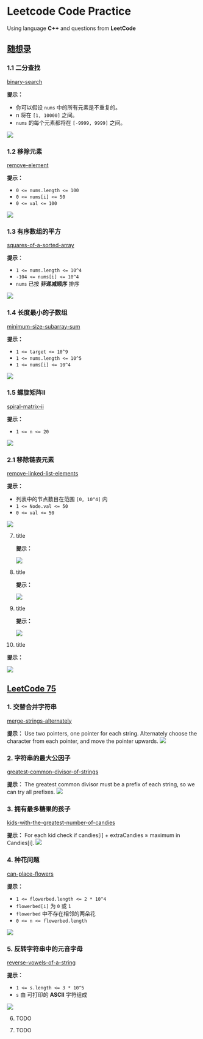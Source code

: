 # Leetcode Code Practice

Using language **C++** and questions from **LeetCode**

## [随想录](https://programmercarl.com/)

### 1.1 二分查找
[binary-search](https://leetcode.cn/problems/binary-search/)

   **提示：**
   + 你可以假设 `nums` 中的所有元素是不重复的。
   + n 将在 `[1, 10000]` 之间。
   + `nums` 的每个元素都将在 `[-9999, 9999]` 之间。
   
   ![](assets_suixianglu/0704.png)

### 1.2 移除元素
[remove-element](https://leetcode.cn/problems/remove-element/)

   **提示：**
   + `0 <= nums.length <= 100`
   + `0 <= nums[i] <= 50`
   + `0 <= val <= 100`
   
   ![](assets_suixianglu/0027.png)

### 1.3 有序数组的平方
[squares-of-a-sorted-array](https://leetcode.cn/problems/squares-of-a-sorted-array/)

   **提示：**
   +  `1 <= nums.length <= 10^4`
   + `-104 <= nums[i] <= 10^4`
   + `nums` 已按 **非递减顺序** 排序
   
   ![](assets_suixianglu/0977.png)

### 1.4 长度最小的子数组
[minimum-size-subarray-sum](https://leetcode.cn/problems/minimum-size-subarray-sum/)

   **提示：**
   + `1 <= target <= 10^9`
   + `1 <= nums.length <= 10^5`
   + `1 <= nums[i] <= 10^4`

   ![](assets_suixianglu/0209.png)

### 1.5 螺旋矩阵II
   [spiral-matrix-ii](https://leetcode.cn/problems/spiral-matrix-ii/)

   **提示：**
   + `1 <= n <= 20`
   
   ![](assets_suixianglu/0059.png)

### 2.1 移除链表元素
   [remove-linked-list-elements](https://leetcode.cn/problems/remove-linked-list-elements/)

   **提示：**
   + 列表中的节点数目在范围 `[0, 10^4]` 内
   + `1 <= Node.val <= 50`
   + `0 <= val <= 50`

   ![](assets_suixianglu/0203.png)

7. title
   []()

   **提示：**

   ![](assets_suixianglu/)

8. title
   []()

   **提示：**

   ![](assets_suixianglu/)

9. title
   []()

   **提示：**

   ![](assets_suixianglu/)

10. title
    []()

**提示：**

![](assets_suixianglu/)




## [LeetCode 75](https://leetcode.cn/studyplan/leetcode-75/)

### 1. 交替合并字符串
[merge-strings-alternately](https://leetcode.cn/problems/merge-strings-alternately/description/?envType=study-plan-v2&envId=leetcode-75)

   **提示：** Use two pointers, one pointer for each string. Alternately choose the character from each pointer, and move the pointer upwards.
   ![](assets_interview_75/1768.png)

### 2. 字符串的最大公因子
[greatest-common-divisor-of-strings](https://leetcode.cn/problems/greatest-common-divisor-of-strings/description/?envType=study-plan-v2&envId=leetcode-75)
   
   **提示：** The greatest common divisor must be a prefix of each string, so we can try all prefixes.
   ![](assets_interview_75/1071.png)

### 3. 拥有最多糖果的孩子
[kids-with-the-greatest-number-of-candies](https://leetcode.cn/problems/kids-with-the-greatest-number-of-candies/description/?envType=study-plan-v2&envId=leetcode-75)
   
   **提示：** For each kid check if candies[i] + extraCandies ≥ maximum in Candies[i].
   ![](assets_interview_75/1431.png)

### 4. 种花问题
[can-place-flowers](https://leetcode.cn/problems/can-place-flowers/description/?envType=study-plan-v2&envId=leetcode-75)
   
   **提示：** 
   + `1 <= flowerbed.length <= 2 * 10^4`
   + `flowerbed[i]` 为 `0` 或 `1`
   + `flowerbed` 中不存在相邻的两朵花
   +  `0 <= n <= flowerbed.length`

   ![](assets_interview_75/0605.png)

### 5. 反转字符串中的元音字母
[reverse-vowels-of-a-string](https://leetcode.cn/problems/reverse-vowels-of-a-string/description/?envType=study-plan-v2&envId=leetcode-75)
   
   **提示：**
   + `1 <= s.length <= 3 * 10^5`
   + `s` 由 可打印的 **ASCII** 字符组成
   
   ![](assets_interview_75/0345.png)

6. TODO

7. TODO

